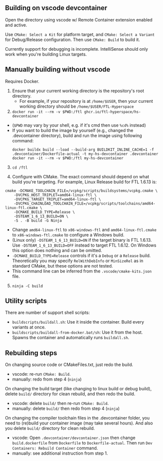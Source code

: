 ## Building on vscode devcontainer 

Open the directory using vscode w/ Remote Container extension enabled and active.

Use `CMake: Select a Kit` for platform target, and `CMake: Select a Variant` for Debug/Release configuration.
Then use `CMake: Build` to build it.

Currently support for debugging is incomplete. IntelliSense should only work when you're building Linux targets.

## Manually building without vscode

Requires Docker.

1. Ensure that your current working directory is the repository's root directory.
     - For example, if your repository is at `/home/$USER`, then your current working directory should be `/home/$USER/FTL-Hyperspace`
3. `docker run -it --rm -v $PWD:/ftl ghcr.io/ftl-hyperspace/hs-devcontainer`
  * (`$PWD` may vary by your shell, e.g. if it's cmd then use `%cd%` instead)
  * If you want to build the image by yourself (e.g., changed the .devcontainer directory),
    build and run the image using following command:
    ```
    docker buildx build --load --build-arg BUILDKIT_INLINE_CACHE=1 -f .devcontainer/Dockerfile-actual -t my-hs-devcontainer .devcontainer
    docker run -it --rm -v $PWD:/ftl my-hs-devcontainer
    ```

3. `cd /ftl`

4. Configure with CMake. The exact command should depend on what build you're targeting. For example, Linux Release build for FTL 1.6.13 is:
```
cmake -DCMAKE_TOOLCHAIN_FILE=/vcpkg/scripts/buildsystems/vcpkg.cmake \
    -DVCPKG_HOST_TRIPLET=amd64-linux-ftl \
    -DVCPKG_TARGET_TRIPLET=amd64-linux-ftl \
    -DVCPKG_CHAINLOAD_TOOLCHAIN_FILE=/vcpkg/scripts/toolchains/amd64-linux-ftl.cmake \
    -DCMAKE_BUILD_TYPE=Release \
    -DSTEAM_1_6_13_BUILD=ON \
    -S . -B build -G Ninja
```
  * Change `amd64-linux-ftl` to `x86-windows-ftl` and `amd64-linux-ftl.cmake` to `x86-windows-ftl.cmake` to configure a Windows build.
  * (Linux only) `-DSTEAM_1_6_13_BUILD=ON` if the target binary is FTL 1.6.13. Use `-DSTEAM_1_6_13_BUILD=OFF` instead to target FTL 1.6.12. On Windows this option does nothing and can be omitted.
  * `-DCMAKE_BUILD_TYPE=Release` controls if it's a `Debug` or a `Release` build. Theoretically you may specify `RelWithDebInfo` or `MinSizeRel` as in standard CMake, but these options are not tested.
  * This command line can be inferred from the `.vscode/cmake-kits.json` file.

5. `ninja -C build`

## Utility scripts

There are number of support shell scripts:
* `buildscripts/buildall.sh`: Use it inside the container. Build every variants at once.
* `buildscripts/buildall-from-docker.bat/sh`: Use it from the host. Spawns the container and automatically runs `buildall.sh`.

## Rebuilding steps

On changing source code or CMakeFiles.txt, just redo the build.
* vscode: re-run `CMake: Build`.
* manually: redo from step 4 (`ninja`)

On changing the build target (like changing to linux build or debug build), delete `build/` directory for clean rebuild, and then redo the build.
* vscode: delete `build/` then re-run `CMake: Build`.
* manually: delete `build/` then redo from step 4 (`ninja`)

On changing the compiler toolchain files in the .devcontainer folder, you need to (re)build your container image (may take several hours). And also you delete `build/` directory for clean rebuild.
* vscode: Open `.devcontainer/devcontainer.json` then change `build.dockerfile` from `Dockerfile` to `Dockerfile-actual`. Then run `Dev Containers: Rebuild Container` command.
* manually: see additional instruction from step 1.
